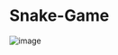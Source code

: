 # Snake-Game
![image](https://user-images.githubusercontent.com/80617183/217998060-8f583893-562f-4b86-9599-6e6e1ceea6f4.png)
